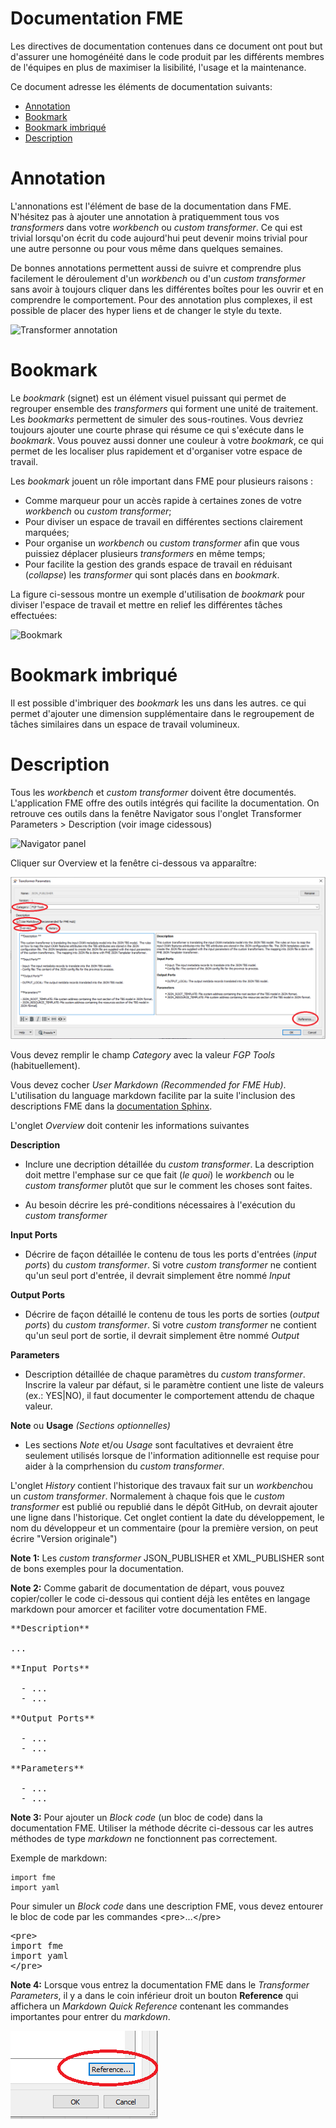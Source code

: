 # Documentation FME


Les directives de documentation contenues dans ce document ont pout but d'assurer une homogénéité dans le code produit par les différents membres de l'équipes en plus de maximiser la lisibilité, l'usage et la maintenance.

Ce document adresse les éléments de documentation suivants:

 - [Annotation](#Annotation)
 - [Bookmark](#Bookmark)
 - [Bookmark imbriqué](#Bookmark-imbriqué)
 - [Description](#Description)


# Annotation

L'annonations est l'élément de base de la documentation dans FME.  N'hésitez pas à ajouter une annotation à pratiquemment tous vos *transformers* dans votre *workbench* ou *custom transformer*.  Ce qui est trivial lorsqu'on écrit du code aujourd'hui peut devenir moins trivial pour une autre personne ou pour vous même dans quelques semaines.  

De bonnes annotations permettent aussi de suivre et comprendre plus facilement le déroulement d'un *workbench* ou d'un *custom transformer* sans avoir à toujours cliquer dans les différentes boîtes pour les ouvrir et en comprendre le comportement.  Pour des annotation plus complexes, il est possible de placer des hyper liens et de changer le style du texte.

![Transformer annotation](images/img_3.png)

# Bookmark

Le *bookmark* (signet) est un élément visuel puissant qui permet de regrouper ensemble des *transformers* qui forment une unité de traitement.  Les *bookmarks* permettent de simuler des sous-routines.  Vous devriez toujours ajouter une courte phrase qui résume ce qui s'exécute dans le *bookmark*.  Vous pouvez aussi donner une couleur à votre *bookmark*, ce qui permet de les localiser plus rapidement et d'organiser votre espace de travail.

Les *bookmark* jouent un rôle important dans FME pour plusieurs raisons :
  * Comme marqueur pour un accès rapide à certaines zones de votre *workbench* ou *custom transformer*;
  * Pour diviser un espace de travail en différentes sections clairement marquées;
  * Pour organise un *workbench* ou *custom transformer* afin que vous puissiez déplacer plusieurs *transformers* en même temps;
  * Pour facilite la gestion des grands espace de travail en réduisant (*collapse*) les *transformer* qui sont placés dans en *bookmark*.

La figure ci-sessous montre un exemple d'utilisation de *bookmark* pour diviser l'espace de travail et mettre en relief les différentes tâches effectuées:

![Bookmark](images/img.png)

# Bookmark imbriqué

Il est possible d'imbriquer des *bookmark* les uns dans les autres.  ce qui permet d'ajouter une dimension supplémentaire dans le regroupement de tâches similaires dans un espace de travail volumineux.

# Description

Tous les *workbench* et *custom transformer* doivent être documentés.  L'application FME offre des outils intégrés qui facilite la documentation.  On retrouve ces outils dans la fenêtre Navigator sous l'onglet Transformer Parameters > Description (voir image cidessous)

![Navigator panel](images/img_1.png)

Cliquer sur Overview et la fenêtre ci-dessous va apparaître:

![Transformer documentation](images/img_2.png)

Vous devez remplir le champ  *Category* avec la valeur *FGP Tools* (habituellement).

Vous devez cocher *User Markdown (Recommended for FME Hub)*.  L'utilisation du language markdown facilite par la suite l'inclusion des descriptions FME dans la [documentation Sphinx](./DocumentationSphinx.md). 

L'onglet *Overview* doit contenir les informations suivantes

**Description**

  * Inclure une decription détaillée du *custom transformer*.  La description doit mettre l'emphase sur ce que fait (*le quoi*) le *workbench* ou le *custom transformer* plutôt que sur le comment les choses sont faites.

  * Au besoin décrire les pré-conditions nécessaires à l'exécution du *custom transformer*

 
**Input Ports**

  * Décrire de façon détaillée le contenu de tous les ports d'entrées (*input ports*) du *custom transformer*. Si votre *custom transformer* ne contient qu'un seul port d'entrée, il devrait simplement être nommé *Input*


**Output Ports**

  * Décrire de façon détaillé le contenu de tous les ports de sorties (*output ports*) du *custom transformer*. Si votre *custom transformer* ne contient qu'un seul port de sortie, il devrait simplement être nommé *Output*


**Parameters**

  * Description détaillée de chaque paramètres du *custom transformer*.  Inscrire la valeur par défaut, si le paramètre contient une liste de valeurs (ex.: YES|NO), il faut documenter le comportement attendu de chaque valeur. 


**Note** ou **Usage** *(Sections optionnelles)*

  * Les sections *Note* et/ou *Usage* sont facultatives et devraient être seulement utilisés lorsque de l'information aditionnelle est requise pour aider à la comprhension du *custom transformer*.


L'onglet *History* contient l'historique des travaux fait sur un *workbench*ou un *custom transformer*.  Normalement à chaque fois que le *custom transformer* est publié ou republié dans le dépôt GitHub, on devrait ajouter une ligne dans l'historique.  Cet onglet contient la date du développement, le nom du développeur et un commentaire (pour la première version, on peut écrire "Version originale")

**Note 1:** Les *custom transformer* JSON_PUBLISHER et XML_PUBLISHER sont de bons exemples pour la documentation.

**Note 2:** Comme gabarit de documentation de départ, vous pouvez copier/coller le code ci-dessous qui contient déjà les entêtes en langage markdown pour amorcer et faciliter votre documentation FME.

<pre>
**Description**

...

**Input Ports**

  - ...    
  - ...

**Output Ports**

  - ...  
  - ...

**Parameters**
 
  - ...  
  - ...
</pre>

**Note 3:** Pour ajouter un *Block code* (un bloc de code) dans la documentation FME.  Utiliser la méthode décrite ci-dessous car les autres méthodes de type *markdown* ne fonctionnent pas correctement.

Exemple de markdown:

    import fme
    import yaml

Pour simuler un *Block code* dans une description FME, vous devez entourer le bloc de code par les commandes \<pre\>...<\/pre\> 

<pre>
&#60pre&#62
import fme  
import yaml  
&#60&#47pre&#62
</pre>

**Note 4:** Lorsque vous entrez la documentation FME dans le *Transformer Parameters*, il y a dans le coin inférieur droit un bouton **Reference** qui affichera un *Markdown Quick Reference* contenant les commandes importantes pour entrer du *markdown*.

![Bouton référence](images/img_9.png)
